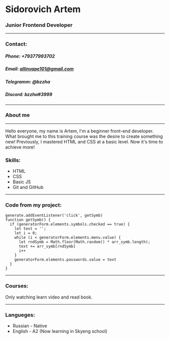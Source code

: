 # Sidorovich Artem
### Junior Frontend Developer
***
### Contact:
##### Phone:  +79377993702
##### Email: allinvape101@gmail.com
##### Telegramm: @bzzha
##### Discord: bzzha#3999
***
### About me
***
Hello everyone, my name is Artem, I'm a beginner front-end developer. What brought me to this training course was the desire to create something new! Previously, I mastered HTML and CSS at a basic level. Now it's time to achieve more!

### Skills:

* HTML
* CSS
* Basic JS
* Git and GitHub
***

### Code from my project:

```
generate.addEventListener('click', getSymb)
function getSymb() {
  if (generatorForm.elements.symbols.checked == true) {
    let text = '';
    let i = 0;
    while (i < generatorForm.elements.menu.value) {
      let rndSymb = Math.floor(Math.random() * arr_symb.length);
      text += arr_symb[rndSymb]
      i++
    }
    generatorForm.elements.passwords.value = text
  }
}
```

***

### Courses: 

Only watching learn video and read book.

***

### Langueges: 
* Russian - Native
* English - A2 (Now learning in Skyeng school)

